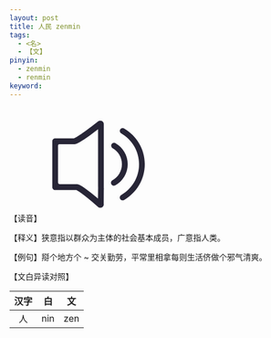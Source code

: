 ```yaml
---
layout: post
title: 人民 zenmin
tags:
  - <名>
  - 【文】
pinyin:
  - zenmin
  - renmin
keyword: 
---
```


【读音】<svg t="1745957367219" class="icon" viewBox="0 0 1024 1024" version="1.1" xmlns="http://www.w3.org/2000/svg" p-id="2688" width="200" height="200"><path d="M872.802928 755.99406 872.864326 755.99406 872.864326 755.624646Z" fill="#272536" p-id="2689"></path><path d="M744.055658 192.799074c-4.814656-2.889817-9.601682-5.251607-15.442714-5.251607-14.262842 0-25.758664 11.559267-25.758664 25.805736 0 10.285251 6.088672 18.519796 14.6957 23.195282 94.679359 55.247278 158.344355 157.787676 158.344355 275.30416 0 117.424386-63.605643 219.931015-158.159136 275.18034-8.29492 4.538363-15.442714 13.050224-15.442714 23.583115 0 14.261818 11.559267 25.820062 25.791409 25.820062 5.716188 0 10.252505-2.202155 15.22475-5.063319 109.871363-64.133669 183.764304-183.143157 183.764304-319.520197C927.074995 375.785665 853.495186 257.010515 744.055658 192.799074z" fill="#272536" p-id="2690"></path><path d="M773.946432 511.867994c0-79.96524-43.344181-149.739373-107.821681-187.289594-2.920516-1.52268-9.785877-4.520967-14.603603-4.520967-14.325263 0-25.914206 11.589966-25.914206 25.89988 0 9.616008 5.096065 18.176988 12.865006 22.666232 49.839105 28.307719 83.45983 81.829703 83.45983 143.244448 0 62.472843-34.801621 116.817566-86.070284 144.750755-7.457856 4.538363-12.397355 12.803607-12.397355 22.188348 0 14.325263 11.588943 25.943882 25.882484 25.943882 6.090718 0.031722 13.33061-3.542686 13.33061-3.542686C729.048873 664.171772 773.946432 593.294514 773.946432 511.867994z" fill="#272536" p-id="2691"></path><path d="M541.3694 124.672464c-10.846022-5.219885-23.740704-3.790326-33.215496 3.712555-0.435928 0.358157-46.423309 36.914748-97.195669 74.296123-88.308255 65.081251-114.036219 75.925227-119.257128 77.649498l-110.6194 0c-0.63752 0-1.243317 0.062422-1.879813 0.093121l-56.504922 0c-14.231119 0-25.775037 11.543917-25.775037 25.775037l0 411.697573c0 14.261818 11.512195 25.761734 25.775037 25.761734l189.511191 0.027629c5.096065 1.865487 29.395494 13.0799 107.761306 76.999698 45.613874 37.162388 86.505189 73.485665 86.940095 73.829496 5.841032 5.218862 13.298887 7.92039 20.820188 7.92039 4.349051 0 8.729825-0.930185 12.862959-2.764973 11.277858-5.064342 18.517749-16.252149 18.517749-28.619828 0 0 0.031722-97.257068 0.031722-132.212184 0.808412-2.484587 1.213641-5.127787 1.213641-7.863085 0-2.792603-1.245364-578.026786-1.245364-578.026786C559.110459 140.892891 552.214399 129.924071 541.3694 124.672464zM508.308423 726.470653c0 1.494027-0.467651 94.617961-0.467651 94.617961-13.889335-11.745509-29.332049-24.64019-45.240367-37.507242-104.59008-84.702124-130.505309-91.816149-148.030451-91.816149-0.372483 0-0.683569 0.091074-1.025353 0.091074s-0.652869-0.091074-1.025353-0.091074L170.394297 691.765223c-18.037818 0-22.248723-5.128811-22.248723-23.246447L148.145573 352.559685c0-12.32163 1.461281-20.057825 16.298198-20.057825l128.065747 0c17.090237 0 43.315528-6.991228 157.787676-90.839915 20.383236-14.914688 40.330544-29.938869 57.544601-43.113937 0 0 0.373507 445.207781 0.467651 521.368368C507.779374 722.028481 508.308423 724.234729 508.308423 726.470653z" fill="#272536" p-id="2692"></path></svg>

【释义】狭意指以群众为主体的社会基本成员，广意指人类。                                

【例句】搿个地方个 ~ 交关勤劳，平常里相拿每则生活侪做个邪气清爽。                          

【文白异读对照】                

| 汉字 | 白 | 文 |        
| :---: | :---: | :---: |           
| 人 | nin | zen |              